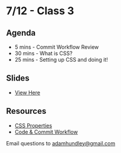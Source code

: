 # 7/12 - Class 3

## Agenda

* 5 mins - Commit Workflow Review
* 30 mins - What is CSS?
* 25 mins - Setting up CSS and doing it!

## Slides
* [View Here](https://www.icloud.com/keynote/0KguxOrvMApYzt4jiNyj_6f6w#fare%5Fharbor%5Fclass%5Fthree)

## Resources

* [CSS Properties](http://www.w3schools.com/cssref/default.asp)
* [Code & Commit Workflow](https://github.com/adamhundley/fare_harbor_code_class/blob/master/resources/code_and_commit_workflow.md)

Email questions to adamhundley@gmail.com
